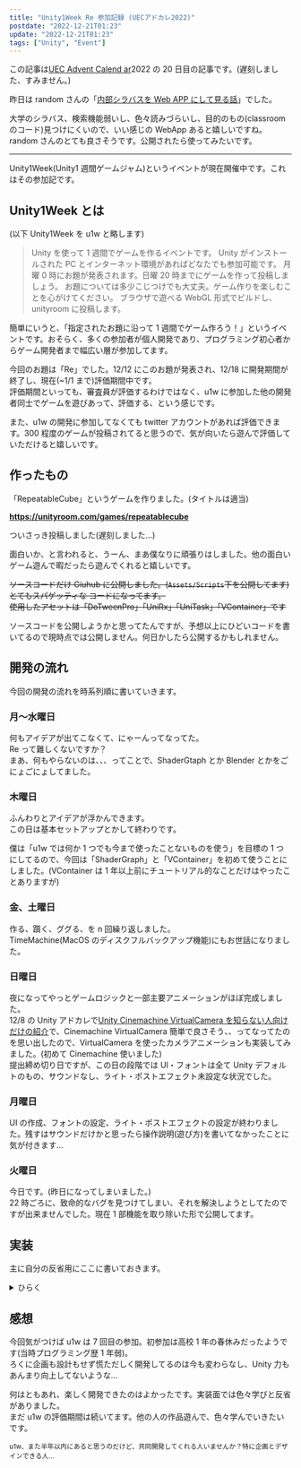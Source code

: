 ```yaml
---
title: "Unity1Week Re 参加記録 (UECアドカレ2022)"
postdate: "2022-12-21T01:23"
update: "2022-12-21T01:23"
tags: ["Unity", "Event"]
---
```


この記事は[UEC Advent Calend ar](https://adventar.org/calendars/7581)2022 の 20 日目の記事です。(遅刻しました、すみません。)

昨日は random さんの「[内部シラバスを Web APP にして見る話](https://zenn.dev/rand0m/articles/syllabus-viewer)」でした。

大学のシラバス、検索機能弱いし、色々読みづらいし、目的のもの(classroom のコード)見つけにくいので、いい感じの WebApp あると嬉しいですね。random さんのとても良さそうです。公開されたら使ってみたいです。

---

Unity1Week(Unity1 週間ゲームジャム)というイベントが現在開催中です。これはその参加記です。

## Unity1Week とは

(以下 Unity1Week を u1w と略します)

> Unity を使って 1 週間でゲームを作るイベントです。
> Unity がインストールされた PC とインターネット環境があればどなたでも参加可能です。
> 月曜 0 時にお題が発表されます。日曜 20 時までにゲームを作って投稿しましょう。
> お題については多少こじつけでも大丈夫。ゲーム作りを楽しむことを心がけてください。
> ブラウザで遊べる WebGL 形式でビルドし、unityroom に投稿します。

簡単にいうと、「指定されたお題に沿って 1 週間でゲーム作ろう！」というイベントです。おそらく、多くの参加者が個人開発であり、プログラミング初心者からゲーム開発者まで幅広い層が参加してます。

今回のお題は「Re」でした。12/12 にこのお題が発表され、12/18 に開発期間が終了し、現在(~1/1 まで)評価期間中です。  
評価期間といっても、審査員が評価するわけではなく、u1w に参加した他の開発者同士でゲームを遊びあって、評価する、という感じです。

また、u1w の開発に参加してなくても twitter アカウントがあれば評価できます。300 程度のゲームが投稿されてると思うので、気が向いたら遊んで評価していただけると嬉しいです。

## 作ったもの

「RepeatableCube」というゲームを作りました。(タイトルは適当)

**https://unityroom.com/games/repeatablecube**

ついさっき投稿しました(遅刻しました...)

面白いか、と言われると、うーん、まあ僕なりに頑張りはしました。他の面白いゲーム遊んで暇だったら遊んでくれると嬉しいです。

~~ソースコードだけ Giuhub に公開しました。(`Assets/Scripts`下を公開してます)~~  
~~とてもスパゲッティな コードになってます。~~  
~~使用したアセットは「DoTweenPro」「UniRx」「UniTask」「VContainer」です~~

ソースコードを公開しようかと思ってたんですが、予想以上にひどいコードを書いてるので現時点では公開しません。何日かしたら公開するかもしれません。

## 開発の流れ

今回の開発の流れを時系列順に書いていきます。

### 月〜水曜日

何もアイデアが出てこなくて、にゃーんってなってた。  
Re って難しくないですか？  
まあ、何もやらないのは、、、ってことで、ShaderGtaph とか Blender とかをごにょごにょしてました。

### 木曜日

ふんわりとアイデアが浮かんできます。  
この日は基本セットアップとかして終わりです。

僕は「u1w では何か 1 つでも今まで使ったことないものを使う」を目標の 1 つにしてるので、今回は「ShaderGraph」と「VContainer」を初めて使うことにしました。(VContainer は 1 年以上前にチュートリアル的なことだけはやったことありますが)

### 金、土曜日

作る、躓く、ググる、を n 回繰り返しました。  
TimeMachine(MacOS のディスクフルバックアップ機能)にもお世話になりました。

### 日曜日

夜になってやっとゲームロジックと一部主要アニメーションがほぼ完成しました。  
12/8 の Unity アドカレで[Unity Cinemachine VirtualCamera を知らない人向けだけの紹介](https://qiita.com/YamadaGames/items/fbdbfdafa18137b52a60)で、Cinemachine VirtualCamera 簡単で良さそう、、ってなってたのを思い出したので、VirtualCamera を使ったカメラアニメーションも実装してみました。(初めて Cinemachine 使いました)  
提出締め切り日ですが、この日の段階では UI・フォントは全て Unity デフォルトのもの、サウンドなし、ライト・ポストエフェクト未設定な状況でした。

### 月曜日

UI の作成、フォントの設定、ライト・ポストエフェクトの設定が終わりました。残すはサウンドだけかと思ったら操作説明(遊び方)を書いてなかったことに気が付きます...

### 火曜日

今日です。(昨日になってしまいました。)  
22 時ごろに、致命的なバグを見つけてしまい、それを解決しようとしてたのですが出来ませんでした。現在 1 部機能を取り除いた形で公開してます。

## 実装

主に自分の反省用にここに書いておきます。

<details>
<summary>ひらく</summary>

> 完全に他の人に読ませる用の文章ではありません。多分何言ってるかわからないと思います...

### C#部分

まず、今回導入した VContainer、これは僕の u1w レベルだと必要ないと思う。DI コンテナはミニゲームにはオーバーキルに感じた。Register 漏れとかであれーって言ってるんだったら普通に参照すればいい気がした。規模が小さいので全く問題にならない。

それと、今回今まで行ってきた MVP な実装から外れてイベントベースに書いてみる試みをしたわけだけど、これはちょっときつかったな、という感想。VContainer あるし、Inject 使えばいい感じにできるだろう、という考えが間違ってた。MonoBehaviour と injection の相性がそこまで良くない、コンストラクタインジェクションができないからメソッドインジェクションになるわけで、恩恵が Inject される変数のスコープが小さくなる、という何とも言えないものになちゃう。嬉しいけど、injection の恩恵ってそうじゃないだろって。

まあ、途中まではいい感じに実装できてたんだけど、後半になるにつれてダメになった。今回の方法は結局は Singleton なクラスで Enum で状態・イベント管理をしてるようなものであった。StateMachine に近しい何かしらのものつくったほうが絶対よかった。

おそらく、DI コンテナや State 管理について僕がもっと知識と理解があればちゃんと作れたのかもしれない。

今回の C#実装はかなり悪いものになってしまった。

### その他

UI は毎度のことながら、よくないなーと感じてる、自分なりにいいものを考えてるつもりだけど、おそらくもっといいものがある。

ポストエフェクト周りは、まだ使い方がちゃんとよくわかってない、雰囲気で適当にパラメータ弄って、やっている。それでもちょっとずつできるようになってるので良いと思ってる。

オブジェクトの色とか発光、環境光とかは完全に適当。どうにかしたいとずっと思ってる。思ってるだけ。他の人の見て色々知識を溜めていくしかないのかなー。

</details>

## 感想

今回気がつけば u1w は 7 回目の参加。初参加は高校 1 年の春休みだったようです(当時プログラミング歴 1 年弱)。  
ろくに企画も設計もせず慌ただしく開発してるのは今も変わらなし、Unity 力もあんまり向上してないような...

何はともあれ、楽しく開発できたのはよかったです。実装面では色々学びと反省がありました。  
まだ u1w の評価期間は続いてます。他の人の作品遊んで、色々学んでいきたいです。

<small>
u1w、また半年以内にあると思うのだけど、共同開発してくれる人いませんか？特に企画とデザインできる人...
</small>
